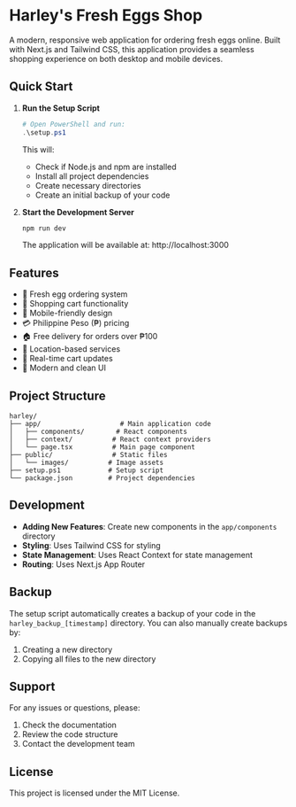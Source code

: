 # Harley's Fresh Eggs Shop

A modern, responsive web application for ordering fresh eggs online. Built with Next.js and Tailwind CSS, this application provides a seamless shopping experience on both desktop and mobile devices.

## Quick Start

1. **Run the Setup Script**
   ```powershell
   # Open PowerShell and run:
   .\setup.ps1
   ```
   This will:
   - Check if Node.js and npm are installed
   - Install all project dependencies
   - Create necessary directories
   - Create an initial backup of your code

2. **Start the Development Server**
   ```powershell
   npm run dev
   ```
   The application will be available at: http://localhost:3000

## Features

- 🥚 Fresh egg ordering system
- 🛒 Shopping cart functionality
- 📱 Mobile-friendly design
- 💳 Philippine Peso (₱) pricing
- 🏠 Free delivery for orders over ₱100
- 📍 Location-based services
- 🔄 Real-time cart updates
- 🎨 Modern and clean UI

## Project Structure

```
harley/
├── app/                    # Main application code
│   ├── components/        # React components
│   ├── context/          # React context providers
│   └── page.tsx          # Main page component
├── public/               # Static files
│   └── images/          # Image assets
├── setup.ps1            # Setup script
└── package.json         # Project dependencies
```

## Development

- **Adding New Features**: Create new components in the `app/components` directory
- **Styling**: Uses Tailwind CSS for styling
- **State Management**: Uses React Context for state management
- **Routing**: Uses Next.js App Router

## Backup

The setup script automatically creates a backup of your code in the `harley_backup_[timestamp]` directory. You can also manually create backups by:

1. Creating a new directory
2. Copying all files to the new directory

## Support

For any issues or questions, please:
1. Check the documentation
2. Review the code structure
3. Contact the development team

## License

This project is licensed under the MIT License.
